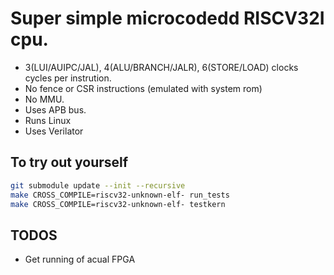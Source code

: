 # Super simple microcodedd RISCV32I cpu.

 - 3(LUI/AUIPC/JAL), 4(ALU/BRANCH/JALR), 6(STORE/LOAD) clocks cycles per instrution.
 - No fence or CSR instructions (emulated with system rom)
 - No MMU.
 - Uses APB bus.
 - Runs Linux
 - Uses Verilator

## To try out yourself
```bash
git submodule update --init --recursive
make CROSS_COMPILE=riscv32-unknown-elf- run_tests
make CROSS_COMPILE=riscv32-unknown-elf- testkern
```
## TODOS
 - Get running of acual FPGA

